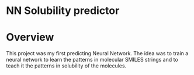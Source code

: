 # NN Solubility predictor

# Overview
This project was my first predicting Neural Network. The idea was to train a neural network to learn the patterns in molecular SMILES strings and to teach it the patterns in solubility of the molecules.
